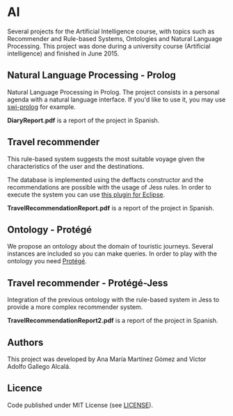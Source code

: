 # AI

Several projects for the Artificial Intelligence course, with topics such as Recommender and Rule-based Systems, Ontologies and Natural Language Processing. This project was done during a university course (Artificial intelligence) and finished in June 2015.


## Natural Language Processing - Prolog

Natural Language Processing in Prolog. The project consists in a personal agenda with a natural language interface. If you'd like to use it, you may use [swi-prolog](http://www.swi-prolog.org/) for example.

**DiaryReport.pdf** is a report of the project in Spanish.


## Travel recommender

This rule-based system suggests the most suitable voyage given the characteristics of the user and the destinations. 

The database is implemented using the deffacts constructor and the recommendations are possible with the usage of Jess rules. In order to execute the system you can use [this plugin for Eclipse](http://www.jessrules.com/doc/70/eclipse.html).

**TravelRecommendationReport.pdf** is a report of the project in Spanish.

## Ontology - Protégé

We propose an ontology about the domain of touristic journeys. Several instances are included so you can make queries. In order to play with the ontology you need [Protégé](http://protege.stanford.edu/).


## Travel recommender - Protégé-Jess

Integration of the previous ontology with the rule-based system in Jess to provide a more complex recommender system.

**TravelRecommendationReport2.pdf** is a report of the project in Spanish.


## Authors

This project was developed by Ana María Martínez Gómez and Víctor Adolfo Gallego Alcalá.


## Licence

Code published under MIT License (see [LICENSE](LICENSE)).

